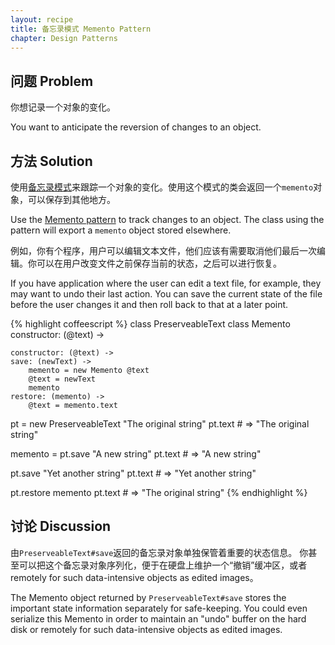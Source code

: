 ```yaml
---
layout: recipe
title: 备忘录模式 Memento Pattern
chapter: Design Patterns
---
```

## 问题 Problem

你想记录一个对象的变化。

You want to anticipate the reversion of changes to an object.

## 方法 Solution

使用[备忘录模式](http://en.wikipedia.org/wiki/Memento_pattern)来跟踪一个对象的变化。使用这个模式的类会返回一个`memento`对象，可以保存到其他地方。

Use the [Memento pattern](http://en.wikipedia.org/wiki/Memento_pattern) to track changes to an object.  The class using the pattern will export a `memento` object stored elsewhere.

例如，你有个程序，用户可以编辑文本文件，他们应该有需要取消他们最后一次编辑。你可以在用户改变文件之前保存当前的状态，之后可以进行恢复。

If you have application where the user can edit a text file, for example, they may want to undo their last action.  You can save the current state of the file before the user changes it and then roll back to that at a later point.

{% highlight coffeescript %}
class PreserveableText
	class Memento
		constructor: (@text) ->

	constructor: (@text) ->
	save: (newText) ->
		memento = new Memento @text
		@text = newText
		memento
	restore: (memento) ->
		@text = memento.text

pt = new PreserveableText "The original string"
pt.text # => "The original string"

memento = pt.save "A new string"
pt.text # => "A new string"

pt.save "Yet another string"
pt.text # => "Yet another string"

pt.restore memento
pt.text # => "The original string"
{% endhighlight %}

## 讨论 Discussion

由`PreserveableText#save`返回的备忘录对象单独保管着重要的状态信息。 你甚至可以把这个备忘录对象序列化，便于在硬盘上维护一个“撤销”缓冲区，或者remotely for such data-intensive objects as edited images。

The Memento object returned by `PreserveableText#save` stores the important state information separately for safe-keeping.  You could even serialize this Memento in order to maintain an "undo" buffer on the hard disk or remotely for such data-intensive objects as edited images.
